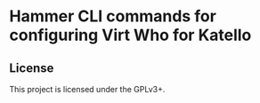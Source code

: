 Hammer CLI commands for configuring Virt Who for Katello
========================================================

License
-------

This project is licensed under the GPLv3+.
